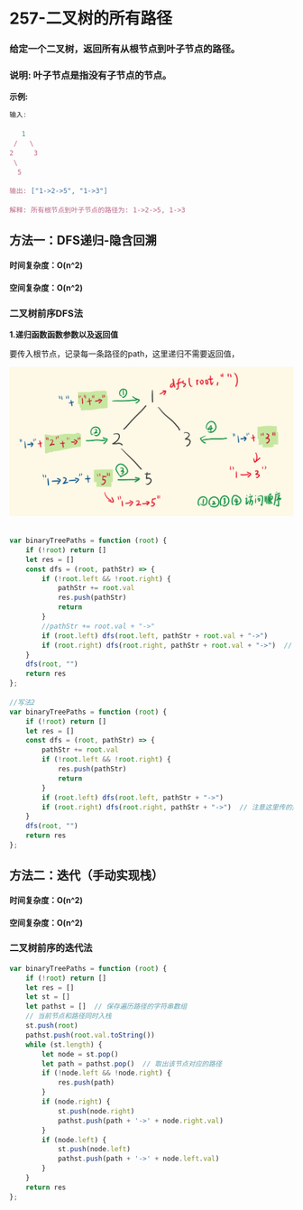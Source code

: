 # 257-二叉树的所有路径

### 给定一个二叉树，返回所有从根节点到叶子节点的路径。

### 说明: 叶子节点是指没有子节点的节点。

**示例:**

```javascript
输入:

   1
 /   \
2     3
 \
  5

输出: ["1->2->5", "1->3"]

解释: 所有根节点到叶子节点的路径为: 1->2->5, 1->3
```



## 方法一：DFS递归-隐含回溯

#### 时间复杂度：O(n^2)

#### 空间复杂度：O(n^2)

### 二叉树前序DFS法

**1.递归函数函数参数以及返回值**

要传入根节点，记录每一条路径的path，这里递归不需要返回值，

<img src='./img/DFS.png' />

```javascript

var binaryTreePaths = function (root) {
    if (!root) return []
    let res = []
    const dfs = (root, pathStr) => {
        if (!root.left && !root.right) {
            pathStr += root.val
            res.push(pathStr)
            return
        }
        //pathStr += root.val + "->"
        if (root.left) dfs(root.left, pathStr + root.val + "->")
        if (root.right) dfs(root.right, pathStr + root.val + "->")  // 注意这里传的是pathStr，是当前root下的str，字符串特点，暗含了回溯了，
    }
    dfs(root, "")
    return res
};

//写法2
var binaryTreePaths = function (root) {
    if (!root) return []
    let res = []
    const dfs = (root, pathStr) => {
        pathStr += root.val
        if (!root.left && !root.right) {
            res.push(pathStr)
            return
        }
        if (root.left) dfs(root.left, pathStr + "->")
        if (root.right) dfs(root.right, pathStr + "->")  // 注意这里传的是pathStr，是当前root下的str，字符串特点，暗含了回溯了，
    }
    dfs(root, "")
    return res
};
```



## 方法二：迭代（手动实现栈）

#### 时间复杂度：O(n^2)

#### 空间复杂度：O(n^2)

### 二叉树前序的迭代法

```javascript
var binaryTreePaths = function (root) {
    if (!root) return []
    let res = []
    let st = []
    let pathst = []  // 保存遍历路径的字符串数组
    // 当前节点和路径同时入栈
    st.push(root)
    pathst.push(root.val.toString())
    while (st.length) {
        let node = st.pop()
        let path = pathst.pop()  // 取出该节点对应的路径
        if (!node.left && !node.right) {
            res.push(path)
        }
        if (node.right) {
            st.push(node.right)
            pathst.push(path + '->' + node.right.val)
        }
        if (node.left) {
            st.push(node.left)
            pathst.push(path + '->' + node.left.val)
        }
    }
    return res
};
```

